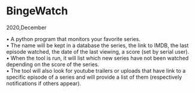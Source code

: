 # BingeWatch

2020,December

 • A python program that monitors your favorite series. \
 • The name will be kept in a database the series, the link to IMDB, the last episode watched, the date of the last viewing, a score (set by serial user). \
 • When the tool is run, it will list which new series have not been watched depending on the score of the series. \
 • The tool will also look for youtube trailers or uploads that have link to a specific episode of a series and will provide a list of them (respectively notifications
if others appear).
